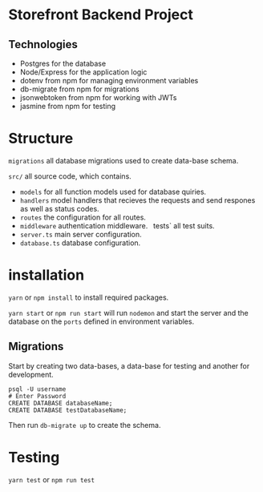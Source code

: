 # Storefront Backend Project

## Technologies
- Postgres for the database
- Node/Express for the application logic
- dotenv from npm for managing environment variables
- db-migrate from npm for migrations
- jsonwebtoken from npm for working with JWTs
- jasmine from npm for testing

# Structure
`migrations` all database migrations used to create data-base schema.

`src/` all source code, which contains.
- `models` for all function models used for database quiries.
- `handlers` model handlers that recieves the requests and send respones as well as status codes.
- `routes` the configuration for all routes.
- `middleware` authentication middleware.
` `tests` all test suits.
- `server.ts` main server configuration.
- `database.ts` database configuration.


# installation
`yarn` or `npm install` to install required packages.

`yarn start` or `npm run start` will run `nodemon` and start the server and the database on the `ports` defined in environment variables.

## Migrations
Start by creating two data-bases, a data-base for testing and another for development.
```
psql -U username
# Enter Password
CREATE DATABASE databaseName;
CREATE DATABASE testDatabaseName;
```
Then run 
`db-migrate up` to create the schema.


# Testing
`yarn test` or `npm run test`


